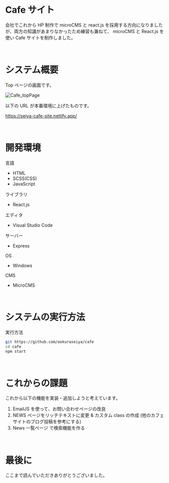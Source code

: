 # Cafe サイト

会社でこれから HP 制作で microCMS と react.js を採用する方向になりましたが、両方の知識があまりなかったため練習も兼ねて、 microCMS と React.js を使い Cafe サイトを制作しました。

<br>

# システム概要

Top ページの画面です。

![Cafe_topPage](https://github.com/ookuraseiya/cafe/assets/79490150/0cf09729-1425-4548-b3e5-2c0d181f72cc)

以下の URL が本番環境に上げたものです。

https://seiya-cafe-site.netlify.app/

<br>

# 開発環境

言語

- HTML
- SCSS(CSS)
- JavaScript

ライブラリ

- React.js

エディタ

- Visual Studio Code

サーバー

- Express

OS

- Windows

CMS

- MicroCMS

<br>

# システムの実行方法

実行方法

```bash
git https://github.com/ookuraseiya/cafe
cd cafe
npm start
```

<br>

# これからの課題

これから以下の機能を実装・追加しようと考えています。

1.  EmailJS を使って、お問い合わせページの改良
2.  NEWS ページをリッチテキストに変更 & カスタム class の作成 (他のカフェサイトのブログ投稿を参考にする)
3.  News 一覧ページ で検索機能を作る

<br>

# 最後に

ここまで読んでいただきありがとうございました。
